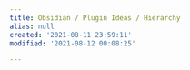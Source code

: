 ```yaml
---
title: Obsidian / Plugin Ideas / Hierarchy
alias: null
created: '2021-08-11 23:59:11'
modified: '2021-08-12 00:08:25'

---
```



